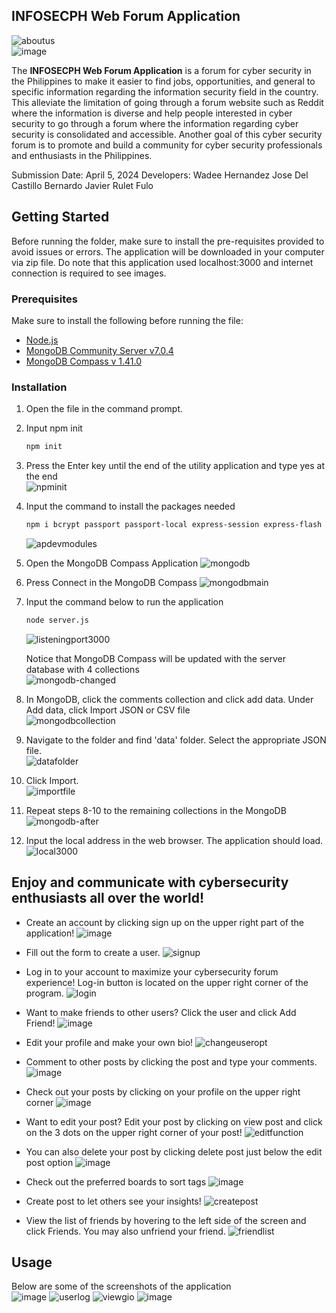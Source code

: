 <!-- ABOUT THE PROJECT -->
## INFOSECPH Web Forum Application

![aboutus](https://github.com/ramdelcastillo/CCAPDEV-Phase-3/assets/91410042/20c7d780-b25c-4287-9929-1a53b5178770)<br>
![image](https://github.com/ramdelcastillo/CCAPDEV-Phase-3/assets/91410042/2768588c-e55f-4f3a-844d-a9e199058bac)

The **INFOSECPH Web Forum Application** is a forum for cyber security in the Philippines to make it easier to find jobs, opportunities, and general to specific information regarding the information security field in the country. This alleviate the limitation of going through a forum website such as Reddit where the information is diverse and  help people interested in cyber security to go through a forum where the information regarding cyber security is consolidated and accessible. Another goal of this cyber security forum is to promote and build a community for cyber security professionals and enthusiasts in the Philippines. <br>

Submission Date: April 5, 2024
Developers:
Wadee Hernandez
Jose Del Castillo
Bernardo Javier
Rulet Fulo

<!-- GETTING STARTED -->
## Getting Started

Before running the folder, make sure to install the pre-requisites provided to avoid issues or errors. The application will be downloaded in your computer via zip file. Do note that this application used localhost:3000 and 
internet connection is required to see images.

### Prerequisites
Make sure to install the following before running the file:
* [Node.js](https://nodejs.org/en)
* [MongoDB Community Server v7.0.4](https://www.mongodb.com/try/download/community)
* [MongoDB Compass v 1.41.0](https://www.mongodb.com/try/download/compass)


### Installation

1. Open the file in the command prompt.
2. Input npm init
   ```sh
   npm init
   ```
3. Press the Enter key until the end of the utility application and type yes at the end <br>
  ![npminit](https://github.com/ramdelcastillo/CCAPDEV-Phase-2/assets/91018988/5e5b3dc5-6fde-48c1-a353-cfc603680402)
  
4. Input the command to install the packages needed

   ```sh
   npm i bcrypt passport passport-local express-session express-flash dotenv method-override
   ```

    ![apdevmodules](https://github.com/ramdelcastillo/CCAPDEV-Phase-3/assets/91410042/985b5a71-6336-4bc3-baa5-e881247e1772)

5. Open the MongoDB Compass Application
  ![mongodb](https://github.com/ramdelcastillo/CCAPDEV-Phase-2/assets/91018988/e8b460fe-3662-4fd3-85d5-1edf35f278e1)

6. Press Connect in the MongoDB Compass
  ![mongodbmain](https://github.com/ramdelcastillo/CCAPDEV-Phase-2/assets/91018988/604881ca-9266-4b05-8856-adad098465b7)

7. Input the command below to run the application
    ```sh
    node server.js
    ```
    ![listeningport3000](https://github.com/ramdelcastillo/CCAPDEV-Phase-2/assets/91018988/29cd3ece-1212-4f96-95b6-b0d942cff302)

    Notice that MongoDB Compass will be updated with the server database with 4 collections<br>
    ![mongodb-changed](https://github.com/ramdelcastillo/CCAPDEV-Phase-2/assets/91018988/f9af2fa9-a866-409d-be94-1b3f03052a10)

8. In MongoDB, click the comments collection and click add data. Under Add data, click Import JSON or CSV file<br>
  ![mongodbcollection](https://github.com/ramdelcastillo/CCAPDEV-Phase-2/assets/91018988/727defdd-4de3-40ab-ac5e-54382a1f9e40)

9. Navigate to the folder and find 'data' folder. Select the appropriate JSON file.<br>
  ![datafolder](https://github.com/ramdelcastillo/CCAPDEV-Phase-2/assets/91018988/fc6647d8-55d1-47af-8e7a-b28a03d2eb20)

10. Click Import.<br>
  ![importfile](https://github.com/ramdelcastillo/CCAPDEV-Phase-2/assets/91018988/1684e93a-3288-40d1-ab6b-e461bd464854)

11. Repeat steps 8-10 to the remaining collections in the MongoDB<br>
  ![mongodb-after](https://github.com/ramdelcastillo/CCAPDEV-Phase-2/assets/91018988/1b92008d-3445-4b86-903c-c6b032329f24)

12. Input the local address in the web browser. The application should load.<br>
  ![local3000](https://github.com/ramdelcastillo/CCAPDEV-Phase-2/assets/91018988/730fa8e8-f81e-4398-9b7e-82afe5953e80)

## Enjoy and communicate with cybersecurity enthusiasts all over the world!

* Create an account by clicking sign up on the upper right part of the application!
    ![image](https://github.com/ramdelcastillo/CCAPDEV-Phase-3/assets/91410042/cd4418e8-2c5f-4358-90f9-00687db41b9a)
  
* Fill out the form to create a user.
    ![signup](https://github.com/ramdelcastillo/CCAPDEV-Phase-3/assets/91410042/ff68b5b3-b26a-4f52-bdb3-0346c46b75d0)
    
* Log in to your account to maximize your cybersecurity forum experience! Log-in button is located on the upper right corner of the program.
    ![login](https://github.com/ramdelcastillo/CCAPDEV-Phase-3/assets/91410042/03322f69-c89e-4e7c-89c4-6064f4886936)
    
* Want to make friends to other users? Click the user and click Add Friend! 
    ![image](https://github.com/ramdelcastillo/CCAPDEV-Phase-3/assets/91410042/0b358dd0-dbe0-4223-9fef-2ed2899fc73f)

* Edit your profile and make your own bio!
   ![changeuseropt](https://github.com/ramdelcastillo/CCAPDEV-Phase-3/assets/91410042/0e59b1bd-7f26-473b-b38b-51ea980245aa)

* Comment to other posts by clicking the post and type your comments.
  ![image](https://github.com/ramdelcastillo/CCAPDEV-Phase-3/assets/91410042/73d9506e-f4dc-4c3a-a24e-916ec8504f5b)

* Check out your posts by clicking on your profile on the upper right corner 
   ![image](https://github.com/ramdelcastillo/CCAPDEV-Phase-3/assets/91410042/4dd81381-602f-46f8-84c7-0e0d25142f49)

* Want to edit your post? Edit your post by clicking on view post and click on the 3 dots on the upper right corner of your post!
  ![editfunction](https://github.com/ramdelcastillo/CCAPDEV-Phase-3/assets/91410042/190db9c4-5d42-44c1-87d1-11e1090d5106)

* You can also delete your post by clicking delete post just below the edit post option
  ![image](https://github.com/ramdelcastillo/CCAPDEV-Phase-3/assets/91410042/a85deb7c-69e4-48e1-9bd5-fa9909738d57)

* Check out the preferred boards to sort tags
  ![image](https://github.com/ramdelcastillo/CCAPDEV-Phase-3/assets/91410042/7d9a24d5-a28a-4dc4-8478-6e955a9f9957)

* Create post to let others see your insights!
  ![createpost](https://github.com/ramdelcastillo/CCAPDEV-Phase-3/assets/91410042/c25ada8b-1dbb-4de8-803a-f46fd9fa5566)

* View the list of friends by hovering to the left side of the screen and click Friends. You may also unfriend your friend.
  ![friendlist](https://github.com/ramdelcastillo/CCAPDEV-Phase-3/assets/91410042/46caa73b-5aa7-47a0-b22f-61cbc40767fa)


<!-- USAGE EXAMPLES -->
## Usage

Below are some of the screenshots of the application<br>
 ![image](https://github.com/ramdelcastillo/CCAPDEV-Phase-3/assets/91410042/2768588c-e55f-4f3a-844d-a9e199058bac)
 ![userlog](https://github.com/ramdelcastillo/CCAPDEV-Phase-3/assets/91410042/ee282a8c-7261-42d7-97bf-fc77874645f9)
 ![viewgio](https://github.com/ramdelcastillo/CCAPDEV-Phase-3/assets/91410042/42a5439d-1550-44e6-bd0f-b8062a77c313)
 ![image](https://github.com/ramdelcastillo/CCAPDEV-Phase-3/assets/91410042/0dc7221c-f0b3-4e0f-a47a-fe8d8999bf64)








